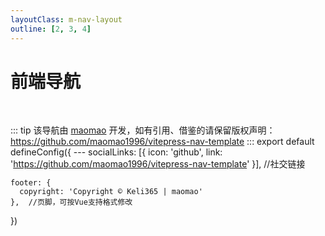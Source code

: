 ```yaml
---
layoutClass: m-nav-layout
outline: [2, 3, 4]
---
```


<script setup>
import { NAV_DATA } from './data'
</script>
<style src="./index.scss"></style>

# 前端导航

<MNavLinks v-for="{title, items} in NAV_DATA" :title="title" :items="items"/>

<br />

::: tip
该导航由 [maomao](https://github.com/maomao1996) 开发，如有引用、借鉴的请保留版权声明：<https://github.com/maomao1996/vitepress-nav-template>
:::
export default defineConfig({
    ---
    socialLinks: [{ icon: 'github', link: 'https://github.com/maomao1996/vitepress-nav-template' }], //社交链接

    footer: {
      copyright: 'Copyright © Keli365 | maomao'
    },  //页脚，可按Vue支持格式修改
})
